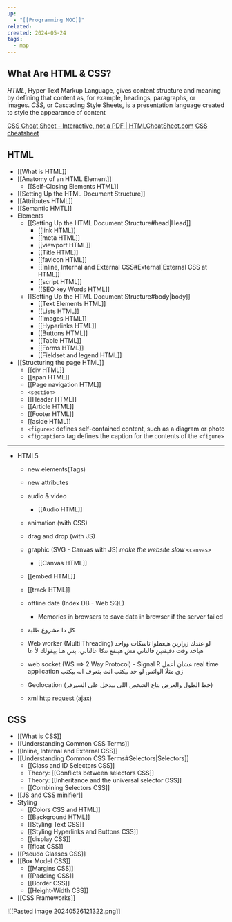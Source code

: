 ```yaml
---
up:
  - "[[Programming MOC]]"
related: 
created: 2024-05-24
tags:
  - map
---
```


## What Are HTML & CSS?
_HTML_, Hyper Text Markup Language, gives content structure and meaning by defining that content as, for example, headings, paragraphs, or images. _CSS_, or Cascading Style Sheets, is a presentation language created to style the appearance of content

[CSS Cheat Sheet - Interactive, not a PDF | HTMLCheatSheet.com](https://htmlcheatsheet.com/css/)
[CSS cheatsheet](https://devhints.io/css)
## HTML
- [[What is HTML]]
- [[Anatomy of an HTML Element]]
	- [[Self-Closing Elements HTML]]
- [[Setting Up the HTML Document Structure]]
- [[Attributes HTML]]
- [[Semantic HMTL]]
- Elements
	- [[Setting Up the HTML Document Structure#head|Head]]
		- [[link HTML]]
		- [[meta HTML]]
		- [[viewport HTML]]
		- [[Title HTML]]
		- [[favicon HTML]]
		- [[Inline, Internal and External CSS#External|External CSS at HTML]]
		- [[script HTML]]
		- [[SEO key Words HTML]]
	- [[Setting Up the HTML Document Structure#body|body]]
		- [[Text Elements HTML]]
		- [[Lists HTML]]
		- [[Images HTML]]
		- [[Hyperlinks HTML]]
		- [[Buttons HTML]]
		- [[Table HTML]]
		- [[Forms HTML]]
		- [[Fieldset and legend HTML]]
- [[Structuring the page HTML]]
	- [[div HTML]]
	- [[span HTML]]
	- [[Page navigation HTML]]
	- `<section>` 
	- [[Header HTML]]
	- [[Article HTML]]
	- [[Footer HTML]]
	- [[aside HTML]]
	- `<figure>`: defines self-contained content, such as a diagram or photo
	- `<figcaption>` tag defines the caption for the contents of the `<figure>`
___
- HTML5
	- new elements(Tags)
	- new attributes
	- audio & video 
		- [[Audio HTML]]
	- animation (with CSS)
	- drag and drop (with JS)
	- graphic (SVG - Canvas with JS) _make the website slow_ `<canvas>`
		- [[Canvas HTML]]
	- [[embed HTML]]
	- [[track HTML]]

	- offline date (Index DB - Web SQL)
		- Memories in browsers to save data in browser if the server failed
	- كل دا مشروع طلبة
	- Web worker (Multi Threading)
	  لو عندك زرارين هيعملوا تاسكات وواحد هياخد وقت دقيقتين فالتاني مش هينفع تتكا عالتاني، بس هنا بيقولك لأ عا
	- web socket (WS ==> 2 Way Protocol) - Signal R
	  عشان أعمل  real time application زي مثلًا الواتس لو حد بيكتب انت بتعرف انه بيكتب
	- Geolocation (خط الطول والعرض بتاع الشخص اللي بيدخل على السيرفر)
	- xml http request (ajax)
	  
## CSS

- [[What is CSS]]
- [[Understanding Common CSS Terms]]
- [[Inline, Internal and External CSS]]
- [[Understanding Common CSS Terms#Selectors|Selectors]]
	- [[Class and ID Selectors CSS]]
	- Theory: [[Conflicts between selectors CSS]]
	- Theory: [[Inheritance and the universal selector CSS]]
	- [[Combining Selectors CSS]]
- [[JS and CSS minifier]]
- Styling
	- [[Colors CSS and HTML]]
	- [[Background HTML]]
	- [[Styling Text CSS]]
	- [[Styling Hyperlinks and Buttons CSS]]
	- [[display CSS]]
	- [[float CSS]]
- [[Pseudo Classes CSS]]
- [[Box Model CSS]]
	- [[Margins CSS]]
	- [[Padding CSS]]
	- [[Border CSS]]
	- [[Height-Width CSS]]
- [[CSS Frameworks]]

![[Pasted image 20240526121322.png]]